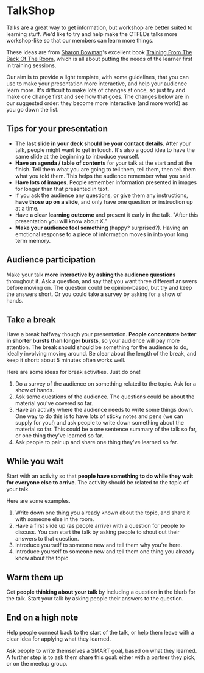 # TalkShop

Talks are a great way to get information, but workshop are better suited to learning stuff. We'd like to try and help make the CTFEDs talks more workshop-like so that our members can learn more things.

These ideas are from [Sharon Bowman](http://bowperson.com/)'s excellent book [Training From The Back Of The Room](http://www.amazon.com/Training-From-Back-Room-Aside/dp/0787996629), which is all about putting the needs of the learner first in training sessions.

Our aim is to provide a light template, with some guidelines, that you can use to make your presentation more interactive, and help your audience learn more. It's difficult to make lots of changes at once, so just try and make one change first and see how that goes. The changes below are in our suggested order: they become more interactive (and more work!) as you go down the list.

## Tips for your presentation

* The **last slide in your deck should be your contact details**. After your talk, people might want to get in touch. It's also a good idea to have the same slide at the beginning to introduce yourself.
* **Have an agenda / table of contents** for your talk at the start and at the finish. Tell them what you are going to tell them, tell them, then tell them what you told them. This helps the audience remember what you said.
* **Have lots of images**. People remember information presented in images for longer than that presented in text.
* If you ask the audience any questions, or give them any instructions, **have those up on a slide**, and only have one question or instruction up at a time.
 * Have **a clear learning outcome** and present it early in the talk. "After this presentation you will know about X."
 * **Make your audience feel something** (happy? surprised?). Having an emotional response to a piece of information moves in into your long term memory.

## Audience participation

Make your talk **more interactive by asking the audience questions** throughout it. Ask a question, and say that you want three different answers before moving on. The question could be opinion-based, but try and keep the answers short. Or you could take a survey by asking for a show of hands.

## Take a break

Have a break halfway though your presentation. **People concentrate better in shorter bursts than longer bursts**, so your audience will pay more attention. The break should should be something for the audience to do, ideally involving moving around. Be clear about the length of the break, and keep it short: about 5 minutes often works well.

Here are some ideas for break activities. Just do one!

1. Do a survey of the audience on something related to the topic. Ask for a show of hands.
1. Ask some questions of the audience. The questions could be about the material you've covered so far.
2. Have an activity where the audience needs to write some things down. One way to do this is to have lots of sticky notes and pens (we can supply for you!) and ask people to write down something about the material so far. This could be a one sentence summary of the talk so far, or one thing they've learned so far.
3. Ask people to pair up and share one thing they've learned so far.

## While you wait

Start with an activity so that **people have something to do while they wait for everyone else to arrive**. The activity should be related to the topic of your talk.

Here are some examples.

1. Write down one thing you already known about the topic, and share it with someone else in the room.
2. Have a first slide up (as people arrive) with a question for people to discuss. You can start the talk by asking people to shout out their answers to that question.
3. Introduce yourself to someone new and tell them why you're here.
4. Introduce yourself to someone new and tell them one thing you already know about the topic.

## Warm them up

Get **people thinking about your talk** by including a question in the blurb for the talk. Start your talk by asking people their answers to the question.

## End on a high note

Help people connect back to the start of the talk, or help them leave with a clear idea for applying what they learned.

Ask people to write themselves a SMART goal, based on what they learned. A further step is to ask them share this goal: either with a partner they pick, or on the meetup group.
